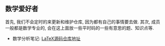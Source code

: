 ## 数学爱好者

首先, 我们不会定时的来更新和维护仓库, 因为都有自己的事情要去做. 其次, 成员一般都是数学专业的, 会在这上面放一些平时码的一些有意思的题、知识点等.

- 数学分析笔记: [LaTeX源码仓库地址](https://github.com/CodingAmateurer/Note-of-Mathematical-Analysis)
